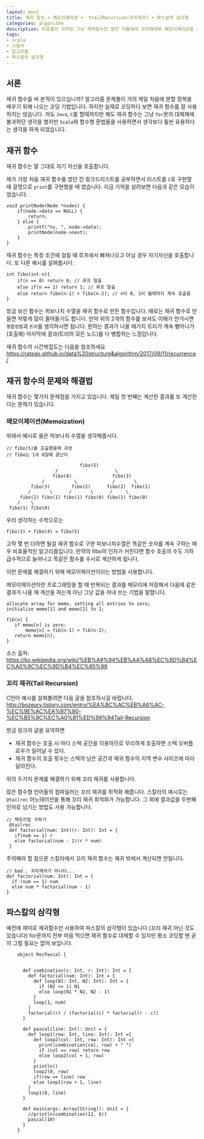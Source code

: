 ```yaml
---
layout: post
title: 재귀 함수 + 메모이제이션 +  trailRecursion(꼬리재귀) + 파스칼의 삼각형
categories: algorithm
description: 비효율의 극치인 그냥 재귀함수만 알던 이들에게 꼬리재귀와 메모이제이션을 소개합니다.
tags:
- scala
- 스칼라
- 알고리즘
- 파스칼의 삼각형
---
```


## 서론

재귀 함수를 써 본적이 있으십니까? 알고리즘 문제풀이 거의 제일 처음에 분할 정복을 배우기 위해 나오는 코딩 기법입니다. 하지만 실재로 코딩하다 보면 재귀 함수를 잘 사용하지는 않습니다.
저도 `Java`, `C`를 할때까지만 해도 재귀 함수는 그냥 `for`문의 대체재에 불과하단 생각을 했지만 `Scala`와 함수형 문법들을 사용하면서 생각보다 휠씬 유용하다는 생각을 하게 되었습니다.

## 재귀 함수

재귀 함수는 말 그대로 자기 자신을 호출합니다.

제가 가장 처음 재귀 함수를 썼던 건 링크드리스트를 공부하면서 리스트를 `C`로 구현할 때 겉멋으로 `print`를 구현했을 때 였습니다. 지금 기억을 살려보면 다음과 같은 모습이었습니다.
    
    void printNode(Node *nodes) {
        if(node->data == NULL) {
            return;
        } else {
            printf("%s, ", node->data);
            printNode(node->next);
        }
    }

재귀 함수는 특정 조건에 걸릴 때 루프에서 빠져나오고 아닐 경우 자기자신을 호출합니다. 또 다른 예시를 살펴봅시다.

    int fibo(int n){
        if(n == 0) return 0; // 루프 탈출
        else if(n == 1) return 1; // 루프 탈출
        else return fibo(n-1) + fibo(n-2); // n이 0, 1이 될때까지 계속 호출됨
    }
    
방금 보신 함수는 피보나치 수열을 재귀 함수로 만든 함수입니다. 때로는 재귀 함수로 만들면 저렇게 많이 줄어들기도 합니다.
만약 위의 2개의 함수를 보셔도 이해가 안가시면 `병합정렬`과 `트리`를 생각하시면 됩니다. 윈하는 결과가 나올 때가지 트리가 계속 뻗어나가 (호출해) 마지막에
결과(트리의 모든 노드)를 다 병합하는 느낌입니다.


재귀 함수의 시간복잡도는 다음을 참조하세요
https://ratsgo.github.io/data%20structure&algorithm/2017/09/11/recurrence/


## 재귀 함수의 문제와 해결법

재귀 함수는 몇가지 문제점을 가지고 있습니다. 제일 첫 번째는 계산한 결과를 또 계산한다는 문제가 있습니다.

### 메모이제이션(Memoization)
위에서 예시로 들은 피보나치 수열을 생각해봅시다.

    // fibo(5)를 호출했을때 과정
    // fibo는 1과 0일때 끝난다
        
                               fibo(5)
                      /                     \
                     fibo(4)               fibo(3)
                 /           \             /       \
             fibo(3)        fibo(2)      fibo(2)  fibo(1)
            /       \      /       \      /     \
         fibo(2) fibo(1) fibo(1) fibo(0) fibo(1) fibo(0)  
        /    \
     fibo(1) fibo(0)

우리 생각하는 수학으로는 

    fibo(3) + fibo(4) = fibo(5)

고작 몇 번 더하면 될걸 재귀 함수로 구한 피보나치수열은 똑같은 숫자를 계속 구하는 매우 비효율적인 알고리즘입니다. 만약의 fibo의 인자가 커진다면
함수 호출의 수도 기하급수적으로 늘어나고 똑같은 함수를 수시로 계산하게 됩니다.

이런 문제를 해결하기 위해 메모이제이션이라는 방법을 사용합니다.

메모이제이션이란 프로그래밍을 할 때 반복되는 결과를 메모리에 저장해서 다음에 같은 결과가 나올 때 계산을 하는게 아닌 그냥 값을 꺼내 쓰는 기법을 말합니다.

    allocate array for memo, setting all entries to zero;
    initialize memo[1] and memo[2] to 1;
    
    fib(n) {
       if memo[n] is zero:
           memo[n] = fib(n-1) + fib(n-2);
       return memo[n];
    }
    
소스 출처: https://ko.wikipedia.org/wiki/%EB%A9%94%EB%AA%A8%EC%9D%B4%EC%A0%9C%EC%9D%B4%EC%85%98

### 꼬리 재귀(Tail Recursion)

C언어 예시를 살펴볼려면 다음 글을 참조하시길 바랍니다.
http://bozeury.tistory.com/entry/%EA%BC%AC%EB%A6%AC-%EC%9E%AC%EA%B7%80-%EC%B5%9C%EC%A0%81%ED%99%94Tail-Recursion

방금 링크의 글을 요약하면

- 재귀 함수는 호출 시 마다 스택 공간을 이용하므로 무리하게 호출하면 스택 오버플로우가 일어날 수 있다.
- 재귀 함수의 호출 횟수는 스택의 남은 공간과 재귀 함수의 지역 변수 사이즈에 따라 달라진다.

위의 두가지 문제를 해결하기 위해 꼬리 재귀를 사용합니다.

많은 함수형 언어들의 컴파일러는 꼬리 재귀를 최적화 해줍니다. 스칼라의 예시로는 `@tailrec` 어노테이션을 통해 꼬리 재귀 최적화가 가능합니다.
그 외에 결과값을 두번째 인자로 넘기는 방법도 사용 가능합니다.

    // 팩토리얼 구하기
     @tailrec
     def factorial(num: Int)(r: Int): Int = {
       if(num == 1) r
       else factorial(num - 1)(r * num)
     }

주의해야 할 점으론 스칼라에서 꼬리 재귀 함수는 재귀 밖에서 계산되면 안됩니다.

    // bad.. 꼬리재귀가 아니다...
    def factorial(num: Int): Int = {
      if (num == 1) num
      else num * factorial(num - 1)
    }

## 파스칼의 삼각형

예전에 재미로 재귀함수만 사용하여 파스칼의 삼각형이 있습니다.(꼬리 재귀 아닌 것도 있습니다)
for문까지 전부 마음 먹으면 재귀 함수로 대체할 수 있지만 평소 코딩할 땐 굳이 그럴 필요는 없어 보입니다.

        object RecPascal {
        
        
          def combination(c: Int, r: Int): Int = {
            def factorial(num: Int): Int = {
              def loop(N1: Int, N2: Int): Int = {
                if (N2 <= 1) N1
                else loop(N1 * N2, N2 - 1)
              }
              loop(1, num)
            }
            factorial(r) / (factorial(c) * factorial(r - c))
          }
        
          def pascal(line: Int): Unit = {
            def loop1(row: Int, line: Int): Int ={
              def loop2(col: Int, row: Int): Int ={
                print(combination(col, row) + " ")
                if (col == row) return row
                else loop2(col + 1, row)
              }
              println()
              loop2(0, row)
              if(row == line) row
              else loop1(row + 1, line)
            }
            loop1(0, line)
          }
        
          def main(args: Array[String]): Unit = {
            //println(combination(12, 6))
            pascal(10)
          }
        }


